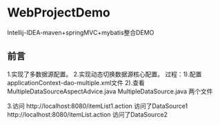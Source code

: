 # WebProjectDemo
Intellij-IDEA-maven+springMVC+mybatis整合DEMO

## 前言 ##

1.实现了多数据源配置。
2.实现动态切换数据源核心配置。
   过程：1).配置applicationContext-dao-multiple.xml文件
         2).查看MultipleDataSourceAspectAdvice.java   MultipleDataSource.java   两个文件
         
3.访问
   http://localhost:8080/itemList1.action  访问了DataSource1
   http://localhost:8080/itemList.action   访问了DataSource2
            
         
